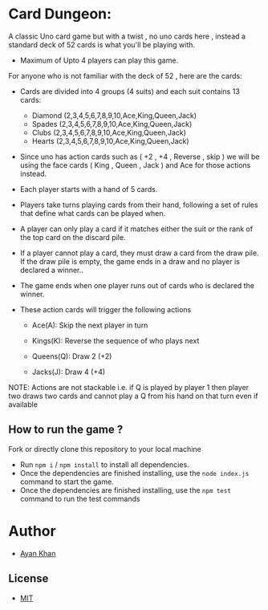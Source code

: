 
# Card Dungeon:

A classic Uno card game but with a twist , no uno cards here , instead a standard deck of 52 cards is what you'll be playing with.

- Maximum of Upto 4 players can play this game.

For anyone who is not familiar with the deck of 52 , here are the cards:
- Cards are divided into 4 groups (4 suits) and each suit contains 13 cards:
    - Diamond   (2,3,4,5,6,7,8,9,10,Ace,King,Queen,Jack)
    - Spades    (2,3,4,5,6,7,8,9,10,Ace,King,Queen,Jack)
    - Clubs     (2,3,4,5,6,7,8,9,10,Ace,King,Queen,Jack)
    - Hearts    (2,3,4,5,6,7,8,9,10,Ace,King,Queen,Jack)

- Since uno has action cards such as ( +2 , +4 , Reverse , skip ) we will be using the face cards ( King , Queen , Jack ) and Ace for those actions instead.

- Each player starts with a hand of 5 cards.

- Players take turns playing cards from their hand, following a set of rules that define what cards can be played when.

- A player can only play a card if it matches either the suit or the rank of the top card on the discard pile.

- If a player cannot play a card, they must draw a card from the draw pile. If the draw pile is empty, the game ends in a draw and no player is declared a winner..

- The game ends when one player runs out of cards who is declared the winner.

- These action cards will trigger the following actions

    - Ace(A): Skip the next player in turn

    - Kings(K): Reverse the sequence of who plays next 

    - Queens(Q): Draw 2 (+2)

    - Jacks(J): Draw 4 (+4)

NOTE: Actions are not stackable i.e. if Q is played by player 1 then player two draws two cards and cannot play a Q from his hand on that turn even if available

## How to run the game ?

 Fork or directly clone this repository to your local machine
- Run `npm i` / `npm install` to install all dependencies.</br>
- Once the dependencies are finished installing, use the `node index.js` command to start the game.
- Once the dependencies are finished installing, use the `npm test` command to run the test commands </br>


# Author

- [Ayan Khan](https://github.com/ayankhan21)

## License

- [MIT](https://opensource.org/license/mit/)
